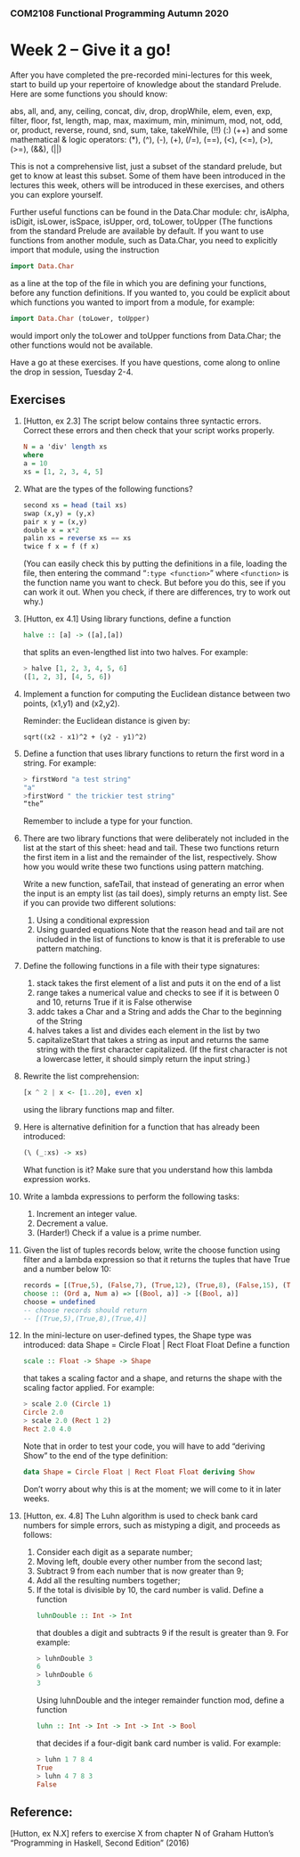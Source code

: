 ### COM2108 Functional Programming Autumn 2020
# Week 2 – Give it a go!

After you have completed the pre-recorded mini-lectures for this week, start to build up
your repertoire of knowledge about the standard Prelude. Here are some functions you
should know:

abs, all, and, any, ceiling, concat, div, drop, dropWhile, elem, even, exp, filter, floor, fst, length, map, max, maximum, min, minimum, mod, not, odd, or, product, reverse, round, snd, sum, take, takeWhile, (!!) (:) (++) 
and some mathematical & logic operators: 
(*), (^), (-), (+), (/=), (==), (<), (<=), (>), (>=), (&&), (||)

This is not a comprehensive list, just a subset of the standard prelude, but get to know at least this subset. Some of them have been introduced in the lectures this week, others will be introduced in these exercises, and others you can explore yourself.

Further useful functions can be found in the Data.Char module:
chr, isAlpha, isDigit, isLower, isSpace, isUpper, ord, toLower, toUpper
(The functions from the standard Prelude are available by default. If you want to use functions from another module, such as Data.Char, you need to explicitly import that module, using the instruction
``` Haskell
import Data.Char
```
as a line at the top of the file in which you are defining your functions, before any function definitions. If you wanted to, you could be explicit about which functions you wanted to import from a module, for example:
``` Haskell
import Data.Char (toLower, toUpper)
```
would import only the toLower and toUpper functions from Data.Char; the other functions would not be available.

Have a go at these exercises. If you have questions, come along to online the drop in session, Tuesday 2-4.

## Exercises
1. [Hutton, ex 2.3] The script below contains three syntactic errors. Correct these errors
    and then check that your script works properly.
    ``` Haskell
    N = a 'div' length xs
    where
    a = 10
    xs = [1, 2, 3, 4, 5]
    ```

2. What are the types of the following functions?
    ``` Haskell
    second xs = head (tail xs)
    swap (x,y) = (y,x)
    pair x y = (x,y)
    double x = x*2
    palin xs = reverse xs == xs
    twice f x = f (f x)
    ```
    (You can easily check this by putting the definitions in a file, loading the file, then entering the command “```:type <function>```” where ```<function>``` is the function name you want to check. But before you do this, see if you can work it out. When you check, if there are differences, try to work out why.)

3. [Hutton, ex 4.1] Using library functions, define a function
    ``` Haskell
    halve :: [a] -> ([a],[a])
    ```
    that splits an even-lengthed list into two halves. For example:
    ``` Haskell
    > halve [1, 2, 3, 4, 5, 6]
    ([1, 2, 3], [4, 5, 6])
    ```

4. Implement a function for computing the Euclidean distance between two points, (x1,y1) and (x2,y2).
    
    Reminder: the Euclidean distance is given by:

    ```
    sqrt((x2 - x1)^2 + (y2 - y1)^2)
    ```

5. Define a function that uses library functions to return the first word in a string. For example:

    ``` Haskell
    > firstWord "a test string"
    "a"
    >firstWord " the trickier test string"
    “the”
    ```

    Remember to include a type for your function.

6. There are two library functions that were deliberately not included in the list at the start of this sheet: head and tail. These two functions return the first item in a list and the remainder of the list, respectively. Show how you would write these two functions using pattern matching.

    Write a new function, safeTail, that instead of generating an error when the input is an empty list (as tail does), simply returns an empty list. See if you can provide two different solutions:
    1. Using a conditional expression
    2. Using guarded equations
    Note that the reason head and tail are not included in the list of functions to know is
    that it is preferable to use pattern matching.

7. Define the following functions in a file with their type signatures:
    1. stack takes the first element of a list and puts it on the end of a list
    2. range takes a numerical value and checks to see if it is between 0 and 10, returns True if it is False otherwise
    3. addc takes a Char and a String and adds the Char to the beginning of the String
    4. halves takes a list and divides each element in the list by two
    5. capitalizeStart that takes a string as input and returns the same string with the first character capitalized. (If the first character is not a lowercase letter, it should simply return the input string.)

8. Rewrite the list comprehension:
    ``` Haskell
    [x ^ 2 | x <- [1..20], even x]
    ```
    using the library functions map and filter.

9. Here is alternative definition for a function that has already been introduced:
    ``` Haskell
    (\ (_:xs) -> xs)
    ```
    What function is it? Make sure that you understand how this lambda expression works.

10. Write a lambda expressions to perform the following tasks:
    1. Increment an integer value.
    2. Decrement a value.
    3. (Harder!) Check if a value is a prime number.

11. Given the list of tuples records below, write the choose function using filter and a lambda expression so that it returns the tuples that have True and a number below 10:
    ```haskell
    records = [(True,5), (False,7), (True,12), (True,8), (False,15), (True,4)]
    choose :: (Ord a, Num a) => [(Bool, a)] -> [(Bool, a)]
    choose = undefined
    -- choose records should return
    -- [(True,5),(True,8),(True,4)]
    ```

12. In the mini-lecture on user-defined types, the Shape type was introduced:
    data Shape = Circle Float | Rect Float Float
    Define a function

    ``` Haskell
    scale :: Float -> Shape -> Shape
    ```

    that takes a scaling factor and a shape, and returns the shape with the scaling factor applied. For example:
    ``` Haskell
    > scale 2.0 (Circle 1)
    Circle 2.0
    > scale 2.0 (Rect 1 2)
    Rect 2.0 4.0
    ```
    Note that in order to test your code, you will have to add “deriving Show” to the end of the type definition:
    ``` Haskell
    data Shape = Circle Float | Rect Float Float deriving Show
    ```
    Don’t worry about why this is at the moment; we will come to it in later weeks.

13. [Hutton, ex. 4.8] The Luhn algorithm is used to check bank card numbers for simple errors, such as mistyping a digit, and proceeds as follows:
    1. Consider each digit as a separate number;
    2. Moving left, double every other number from the second last;
    3. Subtract 9 from each number that is now greater than 9;
    4. Add all the resulting numbers together;
    5. If the total is divisible by 10, the card number is valid. 
        Define a function
        ``` Haskell
        luhnDouble :: Int -> Int
        ```
        that doubles a digit and subtracts 9 if the result is greater than 9. For example:
        ``` Haskell
        > luhnDouble 3
        6
        > luhnDouble 6
        3
        ```
        Using luhnDouble and the integer remainder function mod, define a function
        ``` Haskell
        luhn :: Int -> Int -> Int -> Int -> Bool
        ```
        that decides if a four-digit bank card number is valid. For example:
        ``` Haskell
        > luhn 1 7 8 4
        True
        > luhn 4 7 8 3
        False
        ```

## Reference:
[Hutton, ex N.X] refers to exercise X from chapter N of Graham Hutton’s “Programming in Haskell, Second Edition” (2016)